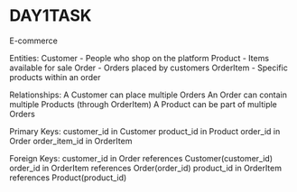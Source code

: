 # DAY1TASK
E-commerce

Entities:
Customer - People who shop on the platform
Product - Items available for sale
Order - Orders placed by customers
OrderItem - Specific products within an order

Relationships:
A Customer can place multiple Orders
An Order can contain multiple Products (through OrderItem)
A Product can be part of multiple Orders

Primary Keys:
customer_id in Customer
product_id in Product
order_id in Order
order_item_id in OrderItem

Foreign Keys:
customer_id in Order references Customer(customer_id)
order_id in OrderItem references Order(order_id)
product_id in OrderItem references Product(product_id)

